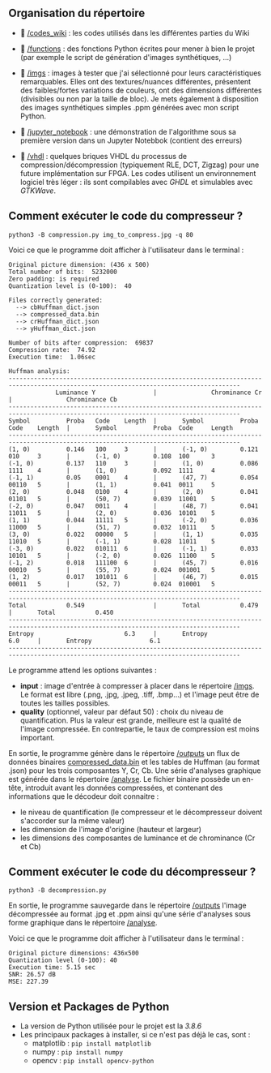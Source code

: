 
## Organisation du répertoire

* :file_folder: [/codes_wiki](codes_wiki) : les codes utilisés dans les différentes parties du Wiki

* :file_folder: [/functions](functions) : des fonctions Python écrites pour mener à bien le projet (par exemple le script de génération d'images synthétiques, ...)

* :file_folder: [/imgs](imgs) : images à tester que j'ai sélectionné pour leurs caractéristiques remarquables. Elles ont des textures/nuances différentes, présentent des faibles/fortes variations de couleurs, ont des dimensions différentes (divisibles ou non par la taille de bloc). Je mets également à disposition des images synthétiques simples .ppm générées avec mon script Python.

* :file_folder: [/jupyter_notebook](jupyter_notebook) : une démonstration de l'algorithme sous sa première version dans un Jupyter Notebbok (contient des erreurs)

* :file_folder: [/vhdl](vhdl) : quelques briques VHDL du processus de compression/décompression (typiquement RLE, DCT, Zigzag) pour une future implémentation sur FPGA. Les codes utilisent un environnement logiciel très léger : ils sont compilables avec *GHDL* et simulables avec *GTKWave*.


## Comment exécuter le code du compresseur ?

    python3 -B compression.py img_to_compress.jpg -q 80

Voici ce que le programme doit afficher à l'utilisateur dans le terminal :

    Original picture dimension: (436 x 500)
    Total number of bits:  5232000
    Zero padding: is required
    Quantization level is (0-100):  40

    Files correctly generated:
      --> cbHuffman_dict.json
      --> compressed_data.bin
      --> crHuffman_dict.json
      --> yHuffman_dict.json

    Number of bits after compression:  69837
    Compression rate:  74.92
    Execution time:  1.06sec

    Huffman analysis:
    --------------------------------------------------------------------------------------------------------------------------------------
                 Luminance Y                |               Chrominance Cr                  |               Chrominance Cb
    --------------------------------------------------------------------------------------------------------------------------------------
    Symbol          Proba   Code    Length  |       Symbol          Proba   Code    Length  |       Symbol          Proba  Code     Length
    --------------------------------------------------------------------------------------------------------------------------------------
    (1, 0)          0.146   100     3       |       (-1, 0)         0.121   010     3       |       (-1, 0)         0.108  100      3
    (-1, 0)         0.137   110     3       |       (1, 0)          0.086   1111    4       |       (1, 0)          0.092  1111     4
    (-1, 1)         0.05    0001    4       |       (47, 7)         0.054   00110   5       |       (1, 1)          0.041  0011     5
    (2, 0)          0.048   0100    4       |       (2, 0)          0.041   01101   5       |       (50, 7)         0.039  11001    5
    (-2, 0)         0.047   0011    4       |       (48, 7)         0.041   11011   5       |       (2, 0)          0.036  10101    5
    (1, 1)          0.044   11111   5       |       (-2, 0)         0.036   11000   5       |       (51, 7)         0.032  10111    5
    (3, 0)          0.022   00000   5       |       (1, 1)          0.035   11010   5       |       (-1, 1)         0.028  11011    5
    (-3, 0)         0.022   010111  6       |       (-1, 1)         0.033   10101   5       |       (-2, 0)         0.026  11100    5
    (-1, 2)         0.018   111100  6       |       (45, 7)         0.016   00010   5       |       (55, 7)         0.024  001001   5
    (1, 2)          0.017   101011  6       |       (46, 7)         0.015   00011   5       |       (52, 7)         0.024  010001   5
    --------------------------------------------------------------------------------------------------------------------------------------
    Total           0.549                   |       Total           0.479                   |       Total           0.450
    --------------------------------------------------------------------------------------------------------------------------------------
    Entropy                         6.3     |       Entropy                         6.0     |       Entropy                6.1
    --------------------------------------------------------------------------------------------------------------------------------------


Le programme attend les options suivantes :

- **input** : image d'entrée à compresser à placer dans le répertoire [/imgs](imgs). Le format est libre (.png, .jpg, .jpeg, .tiff, .bmp...) et l'image peut être de toutes les tailles possibles.
- **quality** (optionnel, valeur par défaut 50) : choix du niveau de quantification. Plus la valeur est grande, meilleure est la qualité de l'image compressée. En contrepartie, le taux de compression est moins important. 

En sortie, le programme génère dans le répertoire [/outputs](outputs) un flux de données binaires [compressed_data.bin](https://github.com/vince-robin/Image-compression/edit/main/soft/outputs/compressed_data.bin) et les tables de Huffman (au format .json) pour les trois composantes Y, Cr, Cb. Une série d'analyses graphique est générée dans le répertoire [/analyse](analyse). 
Le fichier binaire possède un en-tête, introduit avant les données compressées, et contenant des informations que le décodeur doit connaitre :

- le niveau de quantification (le compresseur et le décompresseur doivent s'accorder sur la même valeur)
- les dimension de l'image d'origine (hauteur et largeur)
- les dimensions des composantes de luminance et de chrominance (Cr et Cb)

## Comment exécuter le code du décompresseur ?

    python3 -B decompression.py


En sortie, le programme sauvegarde dans le répertoire [/outputs](outputs) l'image décompressée au format .jpg et .ppm ainsi qu'une série d'analyses sous forme graphique dans le répertoire [/analyse](analyse).

Voici ce que le programme doit afficher à l'utilisateur dans le terminal :

    Original picture dimensions: 436x500
    Quantization level (0-100): 40
    Execution time: 5.15 sec
    SNR: 26.57 dB
    MSE: 227.39

## Version et Packages de Python

- La version de Python utilisée pour le projet est la *3.8.6*
- Les principaux packages à installer, si ce n'est pas déjà le cas, sont :
    - matplotlib : `pip install matplotlib`
    - numpy : `pip install numpy`
    - opencv : `pip install opencv-python`
